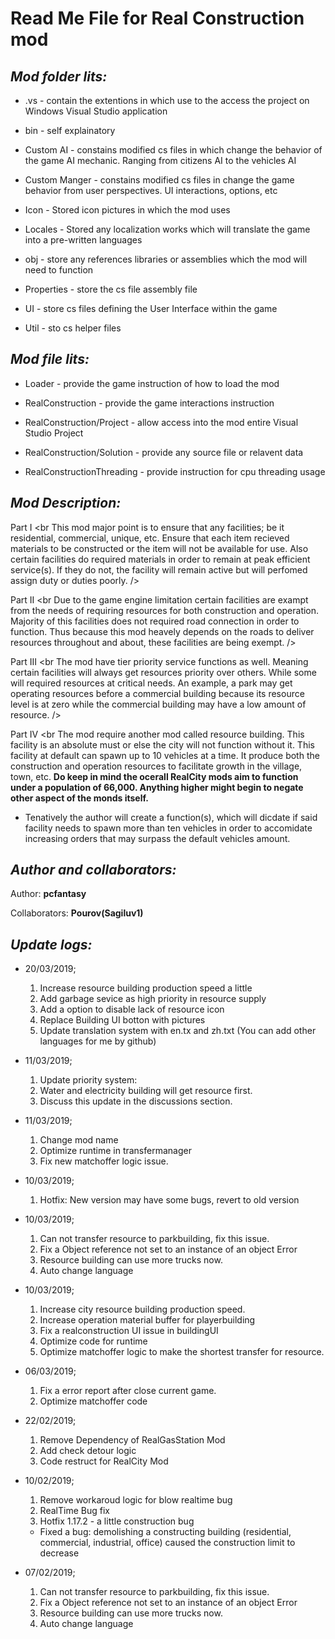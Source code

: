 **Read Me File for Real Construction mod**
===

*Mod folder lits:*
---

* .vs - contain the extentions in which use to the access the project on Windows Visual Studio application

* bin - self explainatory

* Custom AI - constains modified cs files in which change the behavior of the game AI mechanic. Ranging from citizens AI to the vehicles AI

* Custom Manger - constains modified cs files in change the game behavior from user perspectives. UI interactions, options, etc

* Icon - Stored icon pictures in which the mod uses

* Locales - Stored any localization works which will translate the game into a pre-written languages

* obj - store any references libraries or assemblies which the mod will need to function

* Properties - store the cs file assembly file

* UI - store cs files defining the User Interface within the game

* Util - sto cs helper files


*Mod file lits:*
---

* Loader - provide the game instruction of how to load the mod

* RealConstruction - provide the game interactions instruction

* RealConstruction/Project - allow access into the mod entire Visual Studio Project

* RealConstruction/Solution - provide any source file or relavent data

* RealConstructionThreading - provide instruction for cpu threading usage

*Mod Description:*
---

Part I <br This mod major point is to ensure that any facilities; be it residential, commercial, unique, etc. Ensure that each item recieved materials to be constructed or the item will not be available for use. Also certain facilities do required materials in order to remain at peak efficient service(s). If they do not, the facility will remain active but will perfomed assign duty or duties poorly.
/>

Part II <br Due to the game engine limitation certain facilities are exampt from the needs of requiring resources for both construction and operation. Majority of this facilities does not required road connection in order to function. Thus because this mod heavely depends on the roads to deliver resources throughout and about, these facilities are being exempt.
/>

Part III <br The mod have tier priority service functions as well. Meaning certain facilities will always get resources priority over others. While some will required resources at critical needs. An example, a park may get operating resources before a commercial building because its resource level is at zero while the commercial building may have a low amount of resource.
/>

Part IV <br The mod require another mod called resource building. This facility is an absolute must or else the city will not function without it. This facility at default can spawn up to 10 vehicles at a time. It produce both the construction and operation resources to facilitate growth in the village, town, etc. **Do keep in mind the ocerall RealCity mods aim to function under a population of 66,000. Anything higher might begin to negate other aspect of the monds itself.**
* Tenatively the author will create a function(s), which will dicdate if said facility needs to spawn more than ten vehicles in order to accomidate increasing orders that may surpass the default vehicles amount.


*Author and collaborators:*
---

Author: **pcfantasy**

Collaborators: **Pourov(Sagiluv1)**


*Update logs:*
---

* 20/03/2019;
	1. Increase resource building production speed a little
	2. Add garbage sevice as high priority in resource supply
	3. Add a option to disable lack of resource icon
	4. Replace Building UI botton with pictures
	5. Update translation system with en.tx and zh.txt (You can add other languages for me by github)
		
* 11/03/2019;
	1. Update priority system:	
	2. Water and electricity building will get resource first.
	3. Discuss this update in the discussions section.
		
* 11/03/2019;
	1. Change mod name
	2. Optimize runtime in transfermanager
	3. Fix new matchoffer logic issue.
		
* 10/03/2019;
	1. Hotfix: New version may have some bugs, revert to old version
		
* 10/03/2019;
	1. Can not transfer resource to parkbuilding, fix this issue.
	2. Fix a Object reference not set to an instance of an object Error
	3. Resource building can use more trucks now.
	4. Auto change language
		
* 10/03/2019;
	1. Increase city resource building production speed.
	2. Increase operation material buffer for playerbuilding
	3. Fix a realconstruction UI issue in buildingUI
	4. Optimize code for runtime
	5. Optimize matchoffer logic to make the shortest transfer for resource.
		
* 06/03/2019;
	1. Fix a error report after close current game.
	2. Optimize matchoffer code
		
* 22/02/2019;
	1. Remove Dependency of RealGasStation Mod
	2. Add check detour logic
	3. Code restruct for RealCity Mod
		
* 10/02/2019;
	1. Remove workaroud logic for blow realtime bug
	2. RealTime Bug fix
	3. Hotfix 1.17.2 - a little construction bug

	* Fixed a bug: demolishing a constructing building (residential, commercial, industrial, office) caused the construction limit to decrease
		
* 07/02/2019;
	1. Can not transfer resource to parkbuilding, fix this issue.
	2. Fix a Object reference not set to an instance of an object Error
	3. Resource building can use more trucks now.
	4. Auto change language
